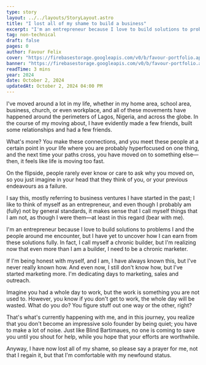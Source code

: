 ```yaml
---
type: story
layout: ../../layouts/StoryLayout.astro
title: "I lost all of my shame to build a business"
excerpt: "I'm an entrepreneur because I love to build solutions to problems I and the people around me encounter, but I have yet to uncover how I can earn from these solutions fully. In fact, I call myself a chronic builder, but I'm realizing now that even more than I am a builder, I need to be a chronic marketer."
tag: non-technical
draft: false
pages: 0
author: Favour Felix
cover: "https://firebasestorage.googleapis.com/v0/b/favour-portfolio.appspot.com/o/stories%2Flost-my-shame.webp?alt=media&token=5495cb4d-43f3-4b62-ab0e-5ec8d2f48a6d"
banner: "https://firebasestorage.googleapis.com/v0/b/favour-portfolio.appspot.com/o/stories%2Flost-my-shame.webp?alt=media&token=5495cb4d-43f3-4b62-ab0e-5ec8d2f48a6d"
readTime: 3 mins
year: 2024
date: October 2, 2024
updatedAt: October 2, 2024 04:00 PM
---
```


I've moved around a lot in my life, whether in my home area, school area, business, church, or even workplace, and all of these movements have happened around the perimeters of Lagos, Nigeria, and across the globe. In the course of my moving about, I have evidently made a few friends, built some relationships and had a few friends.

What's more? You make these connections, and you meet these people at a certain point in your life where you are probably hyperfocused on one thing, and the next time your paths cross, you have moved on to something else—then, it feels like life is moving too fast.

On the flipside, people rarely ever know or care to ask why you moved on, so you just imagine in your head that they think of you, or your previous endeavours as a failure.

I say this, mostly referring to business ventures I have started in the past; I like to think of myself as an entrepreneur, and even though I probably am (fully) not by general standards, it makes sense that I call myself things that I am not, as though I were them—at least in this regard (bear with me).

I'm an entrepreneur because I love to build solutions to problems I and the people around me encounter, but I have yet to uncover how I can earn from these solutions fully. In fact, I call myself a chronic builder, but I'm realizing now that even more than I am a builder, I need to be a chronic marketer.

If I'm being honest with myself, and I am, I have always known this, but I've never really known how. And even now, I still don't know how, but I've started marketing more. I'm dedicating days to marketing, sales and outreach.

Imagine you had a whole day to work, but the work is something you are not used to. However, you know if you don't get to work, the whole day will be wasted. What do you do? You figure stuff out one way or the other, right?

That's what's currently happening with me, and in this journey, you realize that you don't become an impressive solo founder by being quiet; you have to make a lot of noise. Just like Blind Bartimaues, no one is coming to save you until you shout for help, while you hope that your efforts are worthwhile.

Anyway, I have now lost all of my shame, so please say a prayer for me, not that I regain it, but that I'm comfortable with my newfound status.